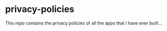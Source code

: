 # privacy-policies
This repo contains the privacy policies of all the apps that I have ever built...
